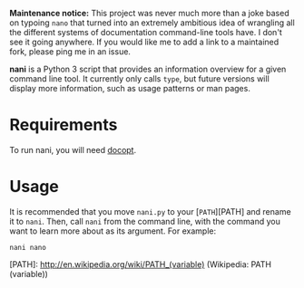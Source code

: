 **Maintenance notice:** This project was never much more than a joke based on typoing `nano` that turned into an extremely ambitious idea of wrangling all the different systems of documentation command-line tools have. I don't see it going anywhere. If you would like me to add a link to a maintained fork, please ping me in an issue.

**nani** is a Python 3 script that provides an information overview for a given command line tool. It currently only calls `type`, but future versions will display more information, such as usage patterns or man pages.

Requirements
============

To run nani, you will need [docopt][].

[docopt]: http://docopt.org/ (docopt)

Usage
=====

It is recommended that you move `nani.py` to your [`PATH`][PATH] and rename it to `nani`. Then, call `nani` from the command line, with the command you want to learn more about as its argument. For example:

    nani nano

[PATH]: http://en.wikipedia.org/wiki/PATH_(variable) (Wikipedia: PATH (variable))
